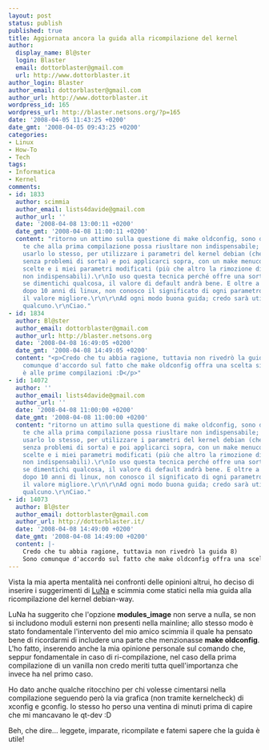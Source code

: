 ```yaml
---
layout: post
status: publish
published: true
title: Aggiornata ancora la guida alla ricompilazione del kernel
author:
  display_name: Bl@ster
  login: Blaster
  email: dottorblaster@gmail.com
  url: http://www.dottorblaster.it
author_login: Blaster
author_email: dottorblaster@gmail.com
author_url: http://www.dottorblaster.it
wordpress_id: 165
wordpress_url: http://blaster.netsons.org/?p=165
date: '2008-04-05 11:43:25 +0200'
date_gmt: '2008-04-05 09:43:25 +0200'
categories:
- Linux
- How-To
- Tech
tags:
- Informatica
- Kernel
comments:
- id: 1833
  author: scimmia
  author_email: lists4davide@gmail.com
  author_url: ''
  date: '2008-04-08 13:00:11 +0200'
  date_gmt: '2008-04-08 11:00:11 +0200'
  content: "ritorno un attimo sulla questione di make oldconfig, sono d'accordo con
    te che alla prima compilazione possa riusltare non indispensabile; ma io preferisco
    usarlo lo stesso, per utilizzare i parametri del kernel debian (che so funzionare
    senza problemi di sorta) e poi applicarci sopra, con un make menuconfig le mie
    scelte e i miei parametri modificati (più che altro la rimozione di molti moduli
    non indispensabili).\r\nIo uso questa tecnica perché offre una sorta di paracadute,
    se dimentichi qualcosa, il valore di default andrà bene. E oltre a questo, anche
    dopo 10 anni di linux, non conosco il significato di ogni parametro nè tanto meno
    il valore migliore.\r\n\r\nAd ogni modo buona guida; credo sarà utile a più di
    qualcuno.\r\nCiao."
- id: 1834
  author: Bl@ster
  author_email: dottorblaster@gmail.com
  author_url: http://blaster.netsons.org
  date: '2008-04-08 16:49:05 +0200'
  date_gmt: '2008-04-08 14:49:05 +0200'
  content: "<p>Credo che tu abbia ragione, tuttavia non rivedrò la guida 8)</p>\r\n<p>Sono
    comunque d'accordo sul fatto che make oldconfig offra una scelta sicura per chi
    è alle prime compilazioni :D</p>"
- id: 14072
  author: ''
  author_email: lists4davide@gmail.com
  author_url: ''
  date: '2008-04-08 11:00:00 +0200'
  date_gmt: '2008-04-08 11:00:00 +0200'
  content: "ritorno un attimo sulla questione di make oldconfig, sono d'accordo con
    te che alla prima compilazione possa riusltare non indispensabile; ma io preferisco
    usarlo lo stesso, per utilizzare i parametri del kernel debian (che so funzionare
    senza problemi di sorta) e poi applicarci sopra, con un make menuconfig le mie
    scelte e i miei parametri modificati (più che altro la rimozione di molti moduli
    non indispensabili).\r\nIo uso questa tecnica perché offre una sorta di paracadute,
    se dimentichi qualcosa, il valore di default andrà bene. E oltre a questo, anche
    dopo 10 anni di linux, non conosco il significato di ogni parametro nè tanto meno
    il valore migliore.\r\n\r\nAd ogni modo buona guida; credo sarà utile a più di
    qualcuno.\r\nCiao."
- id: 14073
  author: Bl@ster
  author_email: dottorblaster@gmail.com
  author_url: http://dottorblaster.it/
  date: '2008-04-08 14:49:00 +0200'
  date_gmt: '2008-04-08 14:49:00 +0200'
  content: |-
    Credo che tu abbia ragione, tuttavia non rivedrò la guida 8)
    Sono comunque d'accordo sul fatto che make oldconfig offra una scelta sicura per chi è alle prime compilazioni :D
---
```

<p>Vista la mia aperta mentalità nei confronti delle opinioni altrui, ho deciso di inserire i suggerimenti di <a href="http://opensource2007.netsons.org/2007/">LuNa</a> e scimmia come statici nella mia guida alla ricompilazione del kernel debian-way.</p>
<p>LuNa ha suggerito che l'opzione <strong>modules_image</strong> non serve a nulla, se non si includono moduli esterni non presenti nella mainline; allo stesso modo è stato fondamentale l'intervento del mio amico scimmia il quale ha pensato bene di ricordarmi di includere una parte che menzionasse <strong>make oldconfig</strong>. L'ho fatto, inserendo anche la mia opinione personale sul comando che, seppur fondamentale in caso di ri-compilazione, nel caso della prima compilazione di un vanilla non credo meriti tutta quell'importanza che invece ha nel primo caso.</p>
<p>Ho dato anche qualche ritocchino per chi volesse cimentarsi nella compilazione seguendo però la via grafica (non tramite kernelcheck) di xconfig e gconfig. Io stesso ho perso una ventina di minuti prima di capire che mi mancavano le qt-dev :D</p>
<p>Beh, che dire... leggete, imparate, ricompilate e fatemi sapere che la guida è utile!</p>

